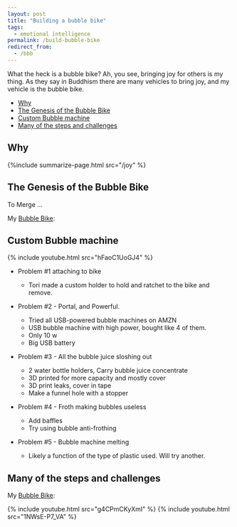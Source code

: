```yaml
---
layout: post
title: "Building a bubble bike"
tags:
  - emotional intelligence
permalink: /build-bubble-bike
redirect_from:
  - /bbb
---
```


What the heck is a bubble bike? Ah, you see, bringing joy for others is my thing. As they say in Buddhism there are many vehicles to bring joy, and my vehicle is the bubble bike.

<!-- prettier-ignore-start -->


<!-- vim-markdown-toc GFM -->

- [Why](#why)
- [The Genesis of the Bubble Bike](#the-genesis-of-the-bubble-bike)
- [Custom Bubble machine](#custom-bubble-machine)
- [Many of the steps and challenges](#many-of-the-steps-and-challenges)

<!-- vim-markdown-toc -->
<!-- prettier-ignore-end -->

## Why

{%include summarize-page.html src="/joy" %}

## The Genesis of the Bubble Bike

To Merge ...

My [Bubble Bike](https://idvork.in/ig66/583):

## Custom Bubble machine

{% include youtube.html src="hFaoC1UoGJ4" %}

- Problem #1 attaching to bike

  - Tori made a custom holder to hold and ratchet to the bike and remove.

- Problem #2 - Portal, and Powerful.

  - Tried all USB-powered bubble machines on AMZN
  - USB bubble machine with high power, bought like 4 of them.
  - Only 10 w
  - Big USB battery

- Problem #3 - All the bubble juice sloshing out

  - 2 water bottle holders, Carry bubble juice concentrate
  - 3D printed for more capacity and mostly cover
  - 3D print leaks, cover in tape
  - Make a funnel hole with a stopper

- Problem #4 - Froth making bubbles useless

  - Add baffles
  - Try using bubble anti-frothing

- Problem #5 - Bubble machine melting
  - Likely a function of the type of plastic used. Will try another.

## Many of the steps and challenges

My [Bubble Bike](https://idvork.in/ig66/583):

{% include youtube.html src="g4CPmCKyXmI" %}
{% include youtube.html src="1NWsE-P7_VA" %}
